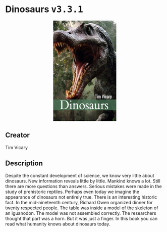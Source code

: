 
# Dinosaurs <kbd>v3.3.1</kbd>

<center>
  <img src="./cover-1024.jpg"/>
</center>

## Creator
Tim Vicary

## Description
Despite the constant development of science, we know very little about dinosaurs. New information reveals little by little. Mankind knows a lot. Still there are more questions than answers. Serious mistakes were made in the study of prehistoric reptiles. Perhaps even today we imagine the appearance of dinosaurs not entirely true. There is an interesting historic fact. In the mid-nineteenth century, Richard Owen organized dinner for twenty respected people. The table was inside a model of the skeleton of an iguanodon. The model was not assembled correctly. The researchers thought that part was a horn. But it was just a finger. In this book you can read what humanity knows about dinosaurs today. 

